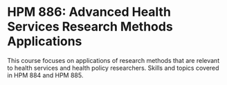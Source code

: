 # HPM 886: Advanced Health Services Research Methods Applications

This course focuses on applications of research methods that are relevant to health services and health policy researchers. Skills and topics covered in HPM 884 and HPM 885.